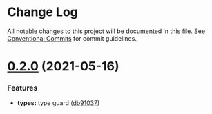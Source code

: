 # Change Log

All notable changes to this project will be documented in this file.
See [Conventional Commits](https://conventionalcommits.org) for commit guidelines.

# [0.2.0](https://github.com/timrooke1991/monorepo-course/compare/v0.1.0...v0.2.0) (2021-05-16)


### Features

* **types:** type guard ([db91037](https://github.com/timrooke1991/monorepo-course/commit/db91037cccb7bf45971eaccd886e4ca0510ea0ea))
